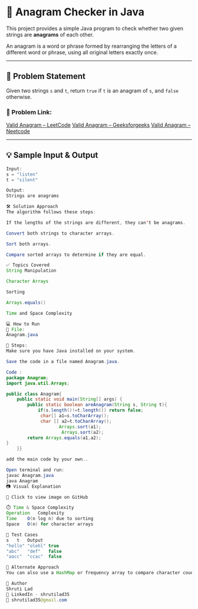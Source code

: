 # 🔄 Anagram Checker in Java

This project provides a simple Java program to check whether two given strings are **anagrams** of each other.

An anagram is a word or phrase formed by rearranging the letters of a different word or phrase, using all original letters exactly once.

---

## 📌 Problem Statement

Given two strings `s` and `t`, return `true` if `t` is an anagram of `s`, and `false` otherwise.

### 🔗 Problem Link:
[Valid Anagram – LeetCode](https://leetcode.com/problems/valid-anagram/description/)
[Valid Anagram – Geeksforgeeks](https://www.geeksforgeeks.org/problems/anagram-1587115620/1)
[Valid Anagram – Neetcode](https://neetcode.io/problems/is-anagram?list=neetcode150)

---

## 💡 Sample Input & Output

```java
Input:
s = "listen"
t = "silent"

Output:
Strings are anagrams

🛠️ Solution Approach
The algorithm follows these steps:

If the lengths of the strings are different, they can't be anagrams.

Convert both strings to character arrays.

Sort both arrays.

Compare sorted arrays to determine if they are equal.

✅ Topics Covered
String Manipulation

Character Arrays

Sorting

Arrays.equals()

Time and Space Complexity

💻 How to Run
📁 File:
Anagram.java

🔧 Steps:
Make sure you have Java installed on your system.

Save the code in a file named Anagram.java.

Code :
package Anagram;
import java.util.Arrays;

public class Anagram{
    public static void main(String[] args) {
        public static boolean areAnagram(String s, String t){
            if(s.length()!=t.length()) return false;
             char[] a1=s.toCharArray();
             char [] a2=t.toCharArray();
                    Arrays.sort(a1);
                     Arrays.sort(a2);
        return Arrays.equals(a1,a2);
}
    }}

add the main code by your own..

Open terminal and run:
javac Anagram.java
java Anagram
📷 Visual Explanation

🔗 Click to view image on GitHub

⏱️ Time & Space Complexity
Operation	Complexity
Time	O(n log n) due to sorting
Space	O(n) for character arrays

🧪 Test Cases
s	t	Output
"hello"	"olehl"	true
"abc"	"def"	false
"aacc"	"ccac"	false

🧠 Alternate Approach
You can also use a HashMap or frequency array to compare character counts without sorting. This improves time complexity to O(n).

🙌 Author
Shruti Lad
🔗 LinkedIn - shrutilad35
📧 shrutilad35@gmail.com

